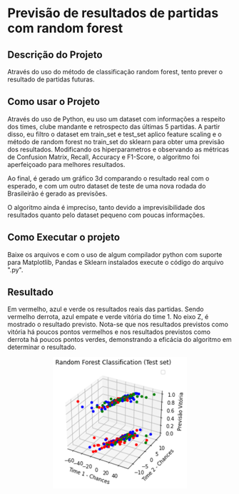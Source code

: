 # Previsão de resultados de partidas com random forest

## Descrição do Projeto 

Através do uso do método de classificação random forest, tento prever o resultado de partidas futuras.

## Como usar o Projeto 

Através do uso de Python, eu uso um dataset com informações a respeito dos times, clube mandante e retrospecto das últimas 5 partidas. A partir disso, eu filtro o dataset em train_set e test_set aplico feature scaling e o método de random forest no train_set do sklearn para obter uma previsão dos resultados. Modificando os hiperparametros e observando as métricas de Confusion Matrix, Recall, Accuracy e F1-Score, o algoritmo foi aperfeiçoado para melhores resultados.

Ao final, é gerado um gráfico 3d comparando o resultado real com o esperado, e com um outro dataset de teste de uma nova rodada do Brasileirão é gerado as previsões.

O algoritmo ainda é impreciso, tanto devido a imprevisibilidade dos resultados quanto pelo dataset pequeno com poucas informações.

## Como Executar o projeto

Baixe os arquivos e com o uso de algum compilador python com suporte para Matplotlib, Pandas e Sklearn instalados execute o código do arquivo ".py".

## Resultado

Em vermelho, azul e verde os resultados reais das partidas. Sendo vermelho derrota, azul empate e verde vitória do time 1. No eixo Z, é mostrado o resultado previsto. Nota-se que nos resultados previstos como vitória há poucos pontos vermelhos e nos resultados previstos como derrota há poucos pontos verdes, demonstrando a eficácia do algoritmo em determinar o resultado.

<p align="center">
  <img src="https://github.com/Marcos14Almeida/prev_futebol/blob/main/result.png" width="300" title="Screenshot">
  </a>
</p>
